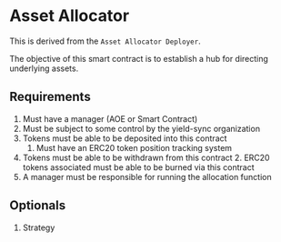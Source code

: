 # Asset Allocator

This is derived from the `Asset Allocator Deployer`.

The objective of this smart contract is to establish a hub for directing underlying assets.

## Requirements

1. Must have a manager (AOE or Smart Contract)
2. Must be subject to some control by the yield-sync organization
3. Tokens must be able to be deposited into this contract
	1. Must have an ERC20 token position tracking system
4. Tokens must be able to be withdrawn from this contract
	2. ERC20 tokens associated must be able to be burned via this contract
5. A manager must be responsible for running the allocation function

## Optionals

1. Strategy

